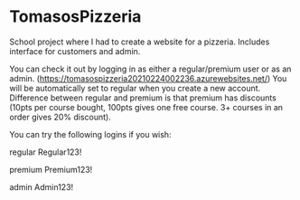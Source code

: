 # TomasosPizzeria
School project where I had to create a website for a pizzeria. Includes interface for customers and admin.

You can check it out by logging in as either a regular/premium user or as an admin. (https://tomasospizzeria20210224002236.azurewebsites.net/)
You will be automatically set to regular when you create a new account.
Difference between regular and premium is that premium has discounts (10pts per course bought, 100pts gives one free course. 3+ courses in an order gives 20% discount).

You can try the following logins if you wish:

regular
Regular123!

premium
Premium123!

admin
Admin123!
